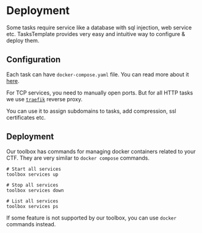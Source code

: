 # Deployment

Some tasks require service like a database with sql injection, web service etc.
TasksTemplate provides very easy and intuitive way to configure & deploy them.

## Configuration

Each task can have `docker-compose.yaml` file.
You can read more about it [here](structure/docker-compose.md).

For TCP services, you need to manually open ports.
But for all HTTP tasks we use [`traefik`](https://traefik.io/) reverse proxy.

You can use it to assign subdomains to tasks,  add compression, ssl certificates etc.

## Deployment

Our toolbox has commands for managing docker containers related to your CTF.
They are very similar to `docker compose` commands.

```shell
# Start all services
toolbox services up
```
```shell
# Stop all services
toolbox services down
```
```shell
# List all services
toolbox services ps
```

If some feature is not supported by our toolbox, you can use `docker` commands instead.